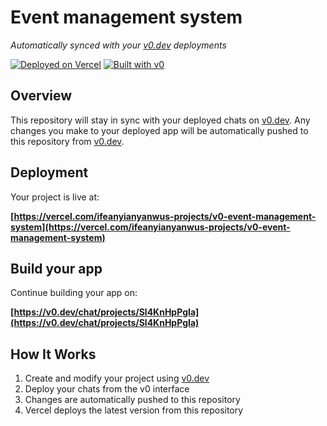 # Event management system

*Automatically synced with your [v0.dev](https://v0.dev) deployments*

[![Deployed on Vercel](https://img.shields.io/badge/Deployed%20on-Vercel-black?style=for-the-badge&logo=vercel)](https://vercel.com/ifeanyianyanwus-projects/v0-event-management-system)
[![Built with v0](https://img.shields.io/badge/Built%20with-v0.dev-black?style=for-the-badge)](https://v0.dev/chat/projects/Sl4KnHpPgIa)

## Overview

This repository will stay in sync with your deployed chats on [v0.dev](https://v0.dev).
Any changes you make to your deployed app will be automatically pushed to this repository from [v0.dev](https://v0.dev).

## Deployment

Your project is live at:

**[https://vercel.com/ifeanyianyanwus-projects/v0-event-management-system](https://vercel.com/ifeanyianyanwus-projects/v0-event-management-system)**

## Build your app

Continue building your app on:

**[https://v0.dev/chat/projects/Sl4KnHpPgIa](https://v0.dev/chat/projects/Sl4KnHpPgIa)**

## How It Works

1. Create and modify your project using [v0.dev](https://v0.dev)
2. Deploy your chats from the v0 interface
3. Changes are automatically pushed to this repository
4. Vercel deploys the latest version from this repository